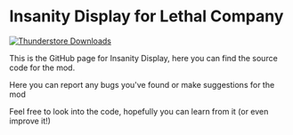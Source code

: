 # Insanity Display for Lethal Company
[![Thunderstore Downloads](https://img.shields.io/thunderstore/dt/Confusified/InsanityDisplay?style=plastic&logo=thunderstore&logoColor=white&label=thunderstore&labelColor=375a7f&color=rgb(50%C150%C5))](https://thunderstore.io/c/lethal-company/p/Confusified/InsanityDisplay)

This is the GitHub page for Insanity Display, here you can find the source code for the mod.

Here you can report any bugs you've found or make suggestions for the mod

Feel free to look into the code, hopefully you can learn from it (or even improve it!)
